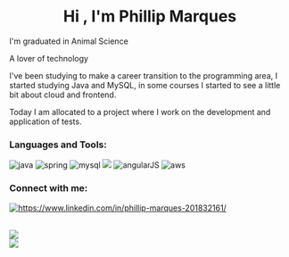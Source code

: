 <h1 align="center"> Hi , I'm Phillip Marques</h1>
<p> I'm graduated in Animal Science</p>
<p> A lover of technology</p>
<p> I've been studying to make a career transition to the programming area, I started studying Java and MySQL, in some courses I started to see a little bit about cloud and frontend.</p>
<p>Today I am allocated to a project where I work on the development and application of tests.</p>

<p>
</p>

<h3 align="left">Languages and Tools:</h3>
<p align="left"> 
  <img src="https://img.icons8.com/color/48/000000/java-coffee-cup-logo--v1.png" alt="java"/>
  <img src="https://img.icons8.com/color/48/000000/spring-logo.png" alt="spring"/> 
  <img src="https://img.icons8.com/color/48/000000/mysql-logo.png" alt="mysql"/>
  <a href="https://api.badgr.io/public/assertions/o94dn5BtSdCffiFQIzGEEA?identity__email=phillipmarq%40hotmail.com"> <img src="https://img.icons8.com/fluency/48/000000/docker.png"/></a>
  <img src="https://img.icons8.com/color/48/000000/angularjs.png" alt="angularJS"/>
  <img src="https://img.icons8.com/color/48/000000/amazon-web-services.png" alt="aws"/>
</p>

<h3 align="left">Connect with me:</h3>
<p align="left">
<a href="https://www.linkedin.com/in/phillip-marques-201832161/" target="blank"><img align="center" src="https://img.icons8.com/color/48/000000/linkedin.png" alt="https://www.linkedin.com/in/phillip-marques-201832161/"/></a>
</p>


<div align="left"><br>
  <a href=""> <img align="center" src="https://github-readme-stats-sigma-five.vercel.app/api?username=pHMqZ&repo=pHMqZ&count_private=true&show_icons=true&theme=algolia"/> </a>
  <br/>
  <a href=""> <img align="center" src="https://github-readme-stats-sigma-five.vercel.app/api/top-langs/?username=pHMqZ&layout=compact&theme=algolia&langs_count=10&hide=css"/> </a>
 
</div>
